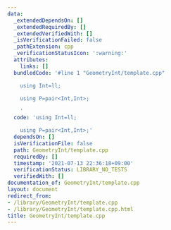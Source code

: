 ```yaml
---
data:
  _extendedDependsOn: []
  _extendedRequiredBy: []
  _extendedVerifiedWith: []
  _isVerificationFailed: false
  _pathExtension: cpp
  _verificationStatusIcon: ':warning:'
  attributes:
    links: []
  bundledCode: '#line 1 "GeometryInt/template.cpp"

    using Int=ll;

    using P=pair<Int,Int>;

    '
  code: 'using Int=ll;

    using P=pair<Int,Int>;'
  dependsOn: []
  isVerificationFile: false
  path: GeometryInt/template.cpp
  requiredBy: []
  timestamp: '2021-07-13 22:36:18+09:00'
  verificationStatus: LIBRARY_NO_TESTS
  verifiedWith: []
documentation_of: GeometryInt/template.cpp
layout: document
redirect_from:
- /library/GeometryInt/template.cpp
- /library/GeometryInt/template.cpp.html
title: GeometryInt/template.cpp
---
```

